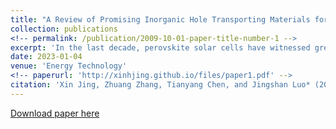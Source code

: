 ```yaml
---
title: "A Review of Promising Inorganic Hole Transporting Materials for Perovskite Solar Cells, Energy Technology"
collection: publications
<!-- permalink: /publication/2009-10-01-paper-title-number-1 -->
excerpt: 'In the last decade, perovskite solar cells have witnessed great progress with a certified photoelectric conversion efficiency of 25.7%, which is comparable to single-crystal silicon solar cells, but the stability issue still restricts commercialization. As a solution to stability improvement, inorganic hole transport materials (HTMs) are widely studied due to their excellent stability compared to traditional organic HTMs, as well as low fabrication cost and high conductivity. Herein, the intrinsic properties of widely studied inorganic p-type materials for HTMs, their fabrication methods, and the progress that has been made with them are summarized. In addition, the cost of various inorganic HTMs is also discussed.'
date: 2023-01-04
venue: 'Energy Technology'
<!-- paperurl: 'http://xinhjing.github.io/files/paper1.pdf' -->
citation: 'Xin Jing, Zhuang Zhang, Tianyang Chen, and Jingshan Luo* (2023) . &quot;A Review of Promising Inorganic Hole Transporting Materials for Perovskite Solar Cells, Energy Technology.&quot; <i>Energy Technology</i>. 11: 2201005.'
---
```

<!-- This paper is about the number 1. The number 2 is left for future work. -->

[Download paper here](http://xinhjing.github.io/files/paper1.pdf)

<!-- Recommended citation: Your Name, You. (2009). "Paper Title Number 1." <i>Journal 1</i>. 1(1). -->
